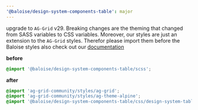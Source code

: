 ```yaml
---
'@baloise/design-system-components-table': major
---
```


upgrade to `AG-Grid` v29. Breaking changes are the theming that changed from SASS variables to CSS variables.
Moreover, our styles are just an extension to the `AG-Grid` styles. 
Therefor please import them before the Baloise styles also check out our [documentation](https://design.baloise.dev/?path=/docs/components-table--basic#aggrid)

**before**

```scss
@import '@baloise/design-system-components-table/scss';
```

**after**

```scss
@import 'ag-grid-community/styles/ag-grid';
@import 'ag-grid-community/styles/ag-theme-alpine';
@import '@baloise/design-system-components-table/css/design-system-table';
```
